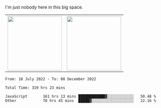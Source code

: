 I'm just nobody here in this big space.
<table>
  <tr>
    <th>
        <img height="175em" src="https://github-readme-stats.vercel.app/api/top-langs/?username=introbond&hide=css,html&layout=compact&theme=nord" />
    </th>
    <th><img height="175em" src="https://github-readme-stats.vercel.app/api/?username=introbond&theme=nord&show_icons=true&hide_border=true&&count_private=true&include_all_commits=true" /></th>
  </tr>
</table>

<!--START_SECTION:waka-->

```text
From: 18 July 2022 - To: 08 December 2022

Total Time: 319 hrs 23 mins

JavaScript       161 hrs 13 mins ████████████▓░░░░░░░░░░░░   50.48 %
Other            70 hrs 45 mins  █████▓░░░░░░░░░░░░░░░░░░░   22.16 %
```

<!--END_SECTION:waka-->

